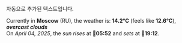 
자동으로 추가된 텍스트입니다.

<!--START_SECTION:weather:moscow-->
Currently in **Moscow** (RU), the weather is: **14.2°C** (feels like **12.6°C**), ***overcast clouds***<br/>
On *April 04, 2025*, the *sun rises* at 🌅**05:52** and *sets* at 🌇**19:12**.
<!--END_SECTION:weather-->
